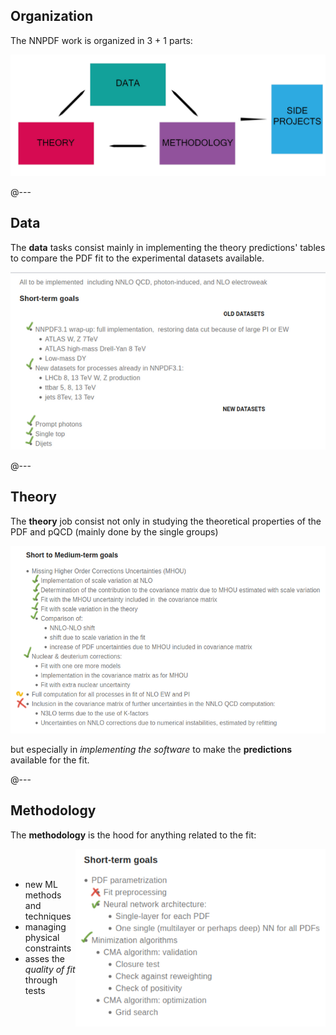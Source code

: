 ## Organization

The NNPDF work is organized in 3 + 1 parts:

![organization](assets/organization.png)

@---

## Data

The **data** tasks consist mainly in implementing the theory predictions' tables to
compare the PDF fit to the experimental datasets available.

<img src="assets/data.png" alt="data-goals" style="margin: auto;">

@---

## Theory

The **theory** job consist not only in studying the theoretical properties of
the PDF and pQCD (mainly done by the single groups)

<img src="assets/theory.png" alt="theory-goals" style="margin: auto;" height="300vh">

but especially in _implementing the software_ to make the **predictions** available
for the fit.

@---

## Methodology

The **methodology** is the hood for anything related to the fit:

<div style="display: flex">
  <div style="display: flex; flex-direction: column; justify-content: center">
    <ul>
      <li>
      new ML methods and techniques
      </li>
      <li>
      managing physical constraints
      </li>
      <li>
      asses the <em>quality of fit</em> through tests
      </li>
    </ul>
  </div>
  <img src="assets/methodology.png" alt="methodology-goals" style="margin: auto;" width="400vw">
</div>

